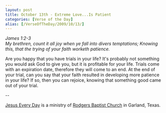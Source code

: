 ```yaml
---
layout: post
title: October 13th - Extreme Love...Is Patient
categories: [Verse of the Day]
alias: [/VerseOfTheDay/2009/10/13/]
---
```


_James 1:2-3  
My brethren, count it all joy when ye fall into divers temptations;
Knowing this, that the trying of your faith worketh patience._

Are you happy that you have trials in your life? It's probably not
something you would ask God to give you, but it is profitable for
your life. Trials come with an expiration date, therefore they will
come to an end. At the end of your trial, can you say that your faith
resulted in developing more patience in your life? If so, then you can
rejoice, knowing that something good came out of your trial.

 --

<a href=http://jesuseveryday.net>Jesus Every Day</a> is a ministry of <a href=http://rodgersbaptist.net>Rodgers Baptist Church</a> in Garland, Texas.
